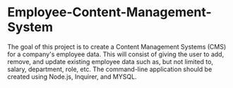 # Employee-Content-Management-System
The goal of this project is to create a Content Management  Systems (CMS) for a company's employee data. This will consist of giving the user to add, remove, and update existing employee data such as, but not limited to, salary, department, role, etc. The command-line application should be created using Node.js, Inquirer, and MYSQL.
